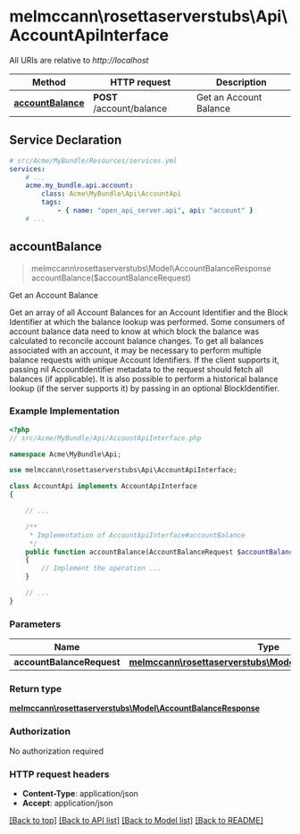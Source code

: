 # melmccann\rosettaserverstubs\Api\AccountApiInterface

All URIs are relative to *http://localhost*

Method | HTTP request | Description
------------- | ------------- | -------------
[**accountBalance**](AccountApiInterface.md#accountBalance) | **POST** /account/balance | Get an Account Balance


## Service Declaration
```yaml
# src/Acme/MyBundle/Resources/services.yml
services:
    # ...
    acme.my_bundle.api.account:
        class: Acme\MyBundle\Api\AccountApi
        tags:
            - { name: "open_api_server.api", api: "account" }
    # ...
```

## **accountBalance**
> melmccann\rosettaserverstubs\Model\AccountBalanceResponse accountBalance($accountBalanceRequest)

Get an Account Balance

Get an array of all Account Balances for an Account Identifier and the Block Identifier at which the balance lookup was performed.  Some consumers of account balance data need to know at which block the balance was calculated to reconcile account balance changes.  To get all balances associated with an account, it may be necessary to perform multiple balance requests with unique Account Identifiers.  If the client supports it, passing nil AccountIdentifier metadata to the request should fetch all balances (if applicable).  It is also possible to perform a historical balance lookup (if the server supports it) by passing in an optional BlockIdentifier.

### Example Implementation
```php
<?php
// src/Acme/MyBundle/Api/AccountApiInterface.php

namespace Acme\MyBundle\Api;

use melmccann\rosettaserverstubs\Api\AccountApiInterface;

class AccountApi implements AccountApiInterface
{

    // ...

    /**
     * Implementation of AccountApiInterface#accountBalance
     */
    public function accountBalance(AccountBalanceRequest $accountBalanceRequest)
    {
        // Implement the operation ...
    }

    // ...
}
```

### Parameters

Name | Type | Description  | Notes
------------- | ------------- | ------------- | -------------
 **accountBalanceRequest** | [**melmccann\rosettaserverstubs\Model\AccountBalanceRequest**](../Model/AccountBalanceRequest.md)|  |

### Return type

[**melmccann\rosettaserverstubs\Model\AccountBalanceResponse**](../Model/AccountBalanceResponse.md)

### Authorization

No authorization required

### HTTP request headers

 - **Content-Type**: application/json
 - **Accept**: application/json

[[Back to top]](#) [[Back to API list]](../../README.md#documentation-for-api-endpoints) [[Back to Model list]](../../README.md#documentation-for-models) [[Back to README]](../../README.md)

